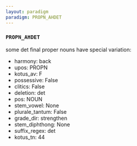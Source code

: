 ```yaml
---
layout: paradigm
paradigm: PROPN_AHDET
---
```

### ` PROPN_AHDET `

some det final proper nouns have special variation:
* harmony: back
* upos: PROPN
* kotus_av: F
* possessive: False
* clitics: False
* deletion: det
* pos: NOUN
* stem_vowel: None
* plurale_tantum: False
* grade_dir: strengthen
* stem_diphthong: None
* suffix_regex: det
* kotus_tn: 44
